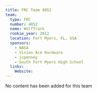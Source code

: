 ```yaml
---
title: FRC Team 4052
team:
  type: FRC
  number: 4052
  name: WolfTrack
  rookie_year: 2012
  location: Fort Myers, FL, USA
  sponsors:
    - NASA
    - Vision Ace Hardware
    - jcpenney
    - South Fort Myers High School
  links:
    Website: 
---
```

No content has been added for this team